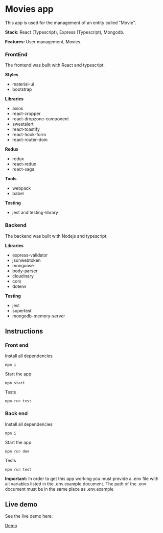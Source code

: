 # Movies app

This app is used for the management of an entity called "Movie".

**Stack:** React (Typescript), Express (Typescript), Mongodb.

**Features:** User management, Movies.

### FrontEnd
The frontend was built with React and typescript.

**Styles**
- material-ui
- bootstrap

**Libraries**
- axios
- react-cropper
- react-dropzone-component
- sweetalert
- react-toastify
- react-hook-form
- react-router-dom

**Redux**
- redux
- react-redux
- react-saga

**Tools**
- webpack
- babel 

**Testing**
- jest and testing-library

### Backend
The backend was built with Nodejs and typescript.

**Libraries**
- express-validator
- jsonwebtoken
- mongoose
- body-parser
- cloudinary
- cors
- dotenv

**Testing**
- jest
- supertest
- mongodb-memory-server

## Instructions
### Front end
Install all dependencies 

```
npm i
```

Start the app

```
npm start
```

Tests

```
npm run test
```

### Back end
Install all dependencies 

```
npm i
```
Start the app

```
npm run dev
```

Tests

```
npm run test
```

**Important:** In order to get this app working you must provide a .env file with all variables listed in the .env.example document. The path of the .env document must be in the same place as .env.example

## Live demo
See the live demo here:


<dl>
<a href="http://128.199.43.48/moviesapp/user/login" target="_blank">Demo</a>
</dl>


